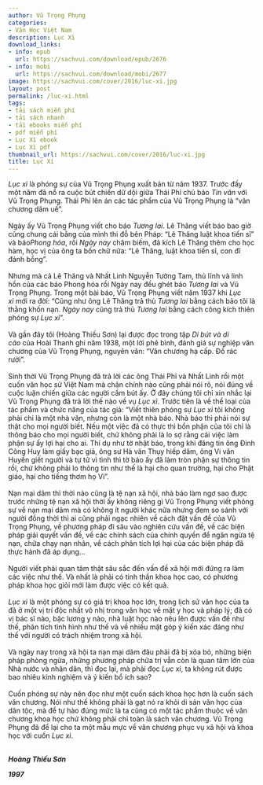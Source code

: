 ```yaml
---
author: Vũ Trọng Phụng
categories:
- Văn Học Việt Nam
description: Lục Xì
download_links:
- info: epub
  url: https://sachvui.com/download/epub/2676
- info: mobi
  url: https://sachvui.com/download/mobi/2677
image: https://sachvui.com/cover/2016/luc-xi.jpg
layout: post
permalink: /luc-xi.html
tags:
- tải sách miễn phí
- tải sách nhanh
- tải ebooks miễn phí
- pdf miễn phí
- Lục Xì ebook
- Lục Xì pdf
thumbnail_url: https://sachvui.com/cover/2016/luc-xi.jpg
title: Lục Xì
---
```


 <div class="item-desc text-justify"> <p><em>Lục xì</em> là phóng sự của Vũ Trọng Phụng xuất bản từ năm 1937. Trước đấy một năm đã nổ ra cuộc bút chiến dữ dội giữa Thái Phỉ chủ báo <em>Tin văn</em> với Vũ Trọng Phụng. Thái Phỉ lên án các tác phẩm của Vũ Trọng Phụng là “văn chương dâm uế”. <br><br>Ngày ấy Vũ Trọng Phụng viết cho báo <em>Tương lai</em>. Lê Thăng viết báo bao giờ cũng chung cái bằng của mình thi đỗ bên Pháp: “Lê Thăng luật khoa tiến sĩ” và báo<em>Phong hóa</em>, rồi <em>Ngày nay</em> châm biếm, đả kích Lê Thăng thêm cho học hàm, học vị của ông ta bốn chữ nữa: “Lê Thăng, luật khoa tiến sĩ, con đĩ đánh bồng”. <br><br>Nhưng mà cả Lê Thăng và Nhất Linh Nguyễn Tường Tam, thủ lĩnh và linh hồn của các báo Phong hóa rồi Ngày nay đều ghét báo <em>Tương lai</em> và Vũ Trọng Phụng. Trong một bài báo, Vũ Trọng Phụng viết năm 1937 khi <em>Lục xì</em> mới ra đời: “Cũng như ông Lê Thăng trả thù <em>Tương lai</em> bằng cách bảo tôi là thằng khốn nạn. <em>Ngày nay</em> cũng trả thủ <em>Tương lai</em> bằng cách công kích thiên phóng sự <em>Lục xì</em>”. <br><br>Và gần đây tôi (Hoàng Thiếu Sơn) lại được đọc trong tập <em>Di bút và di cảo</em> của Hoài Thanh ghi năm 1938, một lời phê bình, đánh giá sự nghiệp văn chương của Vũ Trọng Phụng, nguyên văn: “Văn chương hạ cấp. Đồ rác rưởi”. <br><br>Sinh thời Vũ Trọng Phụng đã trả lời các ông Thái Phỉ và Nhất Linh rồi một cuốn văn học sử Việt Nam mà chân chính nào cũng phải nói rõ, nói đúng về cuộc luận chiến giữa các người cầm bút ấy. Ở đây chúng tôi chỉ xin nhắc lại Vũ Trọng Phụng đã trả lời thế nào về vụ <em>Lục xì</em>. Trước tiên là về thể loại của tác phẩm và chức năng của tác giả: “Viết thiên phóng sự <em>Lục xì</em> tôi không phải chỉ là một nhà văn, nhưng còn là một nhà báo. Nhà báo thì phải nói sự thật cho mọi người biết. Nếu một việc đã có thực thì bổn phận của tôi chỉ là thông báo cho mọi người biết, chứ không phải là lo sợ rằng cái việc làm phận sự ấy lợi hại cho ai. Thí dụ như tờ nhật báo, trong khi đăng tin ông Đinh Công Huy làm giấy bạc giả, ông sư Hà văn Thụy hiếp dâm, ông Vi văn Huyền giết người và tự tử vì tình thì tờ báo ấy đã làm tròn phận sự thông tin rồi, chứ không phải lo thông tin như thế là hại cho quan trường, hại cho Phật giáo, hại cho tiếng thơm họ Vi”. <br><br>Nạn mại dâm thì thời nào cũng là tệ nạn xã hội, nhà báo làm ngơ sao được trước những tệ nạn xã hội thời ấy không riêng gì Vũ Trọng Phụng viết phóng sự về nạn mại dâm mà có không ít người khác nữa nhưng đem so sánh với người đồng thời thì ai cũng phải ngạc nhiên về cách đặt vấn đề của Vũ Trọng Phụng, về phương pháp đi sâu vào nghiên cứu vấn đề, về các biện pháp giải quyết vấn đề, về các chính sách của chính quyền để ngăn ngừa tệ nạn, chữa chạy nạn nhân, về cách phân tích lợi hại của các biện pháp đã thực hành đã áp dụng... <br><br>Người viết phải quan tâm thật sâu sắc đến vấn đề xã hội mới đứng ra làm các việc như thế. Và nhất là phải có tinh thần khoa học cao, có phương pháp khoa học giỏi mới làm được việc có kết quả. <br><br><em>Lục xì</em> là một phóng sự có giá trị khoa học lớn, trong lịch sử văn học của ta đã ở một vị trí độc nhất vô nhị trong văn học về mặt y học và pháp lý; đã có vị bác sĩ nào, bậc lương y nào, nhà luật học nào nêu lên được vấn đề như thế, phân tích tình hình như thế và về nhiều mặt góp ý kiến xác đáng như thế với người có trách nhiệm trong xã hội. <br><br>Và ngày nay trong xã hội ta nạn mại dâm đâu phải đã bị xóa bỏ, những biện pháp phòng ngừa, những phương pháp chữa trị vẫn còn là quan tâm lớn của Nhà nước và nhân dân, thì đọc lại, mà phải đọc <em>Lục xì</em>, ta không rút được bao nhiêu kinh nghiệm và ý kiến bổ ích sao?<br><br>Cuốn phóng sự này nên đọc như một cuốn sách khoa học hơn là cuốn sách văn chương. Nói như thế không phải là gạt nó ra khỏi di sản văn học của dân tộc, mà để tự hào đúng mức là ta cũng có một tác phẩm thuộc về văn chương khoa học chứ không phải chỉ toàn là sách văn chương. Vũ Trọng Phụng đã để lại cho ta một mẫu mực về văn chương phục vụ xã hội và khoa học với cuốn <em>Lục xì</em>. <br> </p><p><em><strong>Hoàng Thiếu Sơn </strong></em>​</p><p><em><em><strong>1997</strong></em>​</em></p> </div>